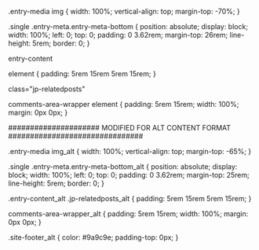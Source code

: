 <alt-content2> 


.entry-media img {
    width: 100%;
    vertical-align: top;
    margin-top: -70%;
}



.single .entry-meta.entry-meta-bottom {
    position: absolute;
    display: block;
    width: 100%;
    left: 0;
    top: 0;
    padding: 0 3.62rem;
    margin-top: 26rem;
    line-height: 5rem;
    border: 0;
}


entry-content

element {
    padding: 5rem 15rem 5rem 15rem;
}

class="jp-relatedposts"

comments-area-wrapper
element {
    padding: 5rem 15rem;
    width: 100%;
    margin: 0px 0px;
}




##################### MODIFIED FOR ALT CONTENT FORMAT ###############################


.entry-media img_alt {
    width: 100%;
    vertical-align: top;
    margin-top: -65%;
}

.single .entry-meta.entry-meta-bottom_alt {
    position: absolute;
    display: block;
    width: 100%;
    left: 0;
    top: 0;
    padding: 0 3.62rem;
    margin-top: 25rem;
    line-height: 5rem;
    border: 0;
}


.entry-content_alt .jp-relatedposts_alt
 {
    padding: 5rem 15rem 5rem 15rem;
}

comments-area-wrapper_alt {
    padding: 5rem 15rem;
    width: 100%;
    margin: 0px 0px;
}

.site-footer_alt {
    color: #9a9c9e;
    padding-top: 0px;
}